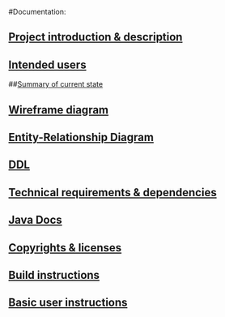 #Documentation:

## [Project introduction & description](../work/project_introduction_and_description.md)

## [Intended users](../work/intendedusers.md)

##[Summary of current state](../work/summary.md)

## [Wireframe diagram](../work/wireframe.md)

## [Entity-Relationship Diagram](../work/ERD.md)

## [DDL](../work/ddl.md)

## [Technical requirements & dependencies](technical_requirements_dependencies.md)

## [Java Docs](../api/allclasses.html)

## [Copyrights & licenses](../notice.md)

## [Build instructions](build_instructions.md)

## [Basic user instructions](basic_user_instructions.md)